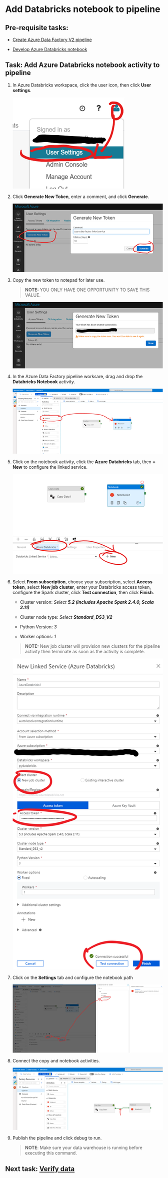 # Add Databricks notebook to pipeline

## Pre-requisite tasks: 
 
 - [Create Azure Data Factory V2 pipeline](copy-file-into-adls-gen2.md)

 - [Develop Azure Databricks notebook](../azure-databricks/develop-databricks-notebook.md)

## Task: Add Azure Databricks notebook activity to pipeline

1. In Azure Databricks workspace, click the user icon, then click **User settings**.

    ![](media/pipeline/14.png)

1. Click **Generate New Token**, enter a comment, and click **Generate**.

    ![](media/pipeline/15.png)

1. Copy the new token to notepad for later use.

    > **NOTE:** YOU ONLY HAVE ONE OPPORTUNITY TO SAVE THIS VALUE.

    ![](media/pipeline/16.png)

1. In the Azure Data Factory pipeline worksare, drag and drop the **Databricks Notebook** activity.

    ![](media/pipeline/17.png)

1. Click on the notebook activity, click the **Azure Databricks** tab, then **+ New** to configure the linked service.

    ![](media/pipeline/18.png)

1. Select **From subscription**, choose your subscription, select **Access token**, select **New job cluster**, enter your Databricks access token, configure the Spark cluster, click **Test connection**, then click **Finish**. 

    - Cluster version: *Select **5.2 (includes Apache Spark 2.4.0, Scala 2.11)***
    
    - Cluster node type: *Select **Standard_DS3_V2***
    
    - Python Version: *3*
    
    - Worker options: *1*

    > **NOTE:** New job cluster will provision new clusters for the pipeline activity then terminate as soon as the activity is complete.

    ![](media/pipeline/19.png)

1. Click on the **Settings** tab and configure the notebook path

    ![](media/pipeline/20.png)

1. Connect the copy and notebook activities.

    ![](media/pipeline/21.png)

1. Publish the pipeline and click debug to run.

    > **NOTE**: Make sure your data warehouse is running before executing this command.
        

## Next task: [Verify data](../azure-sql-datawarehouse/verify-data.md)
